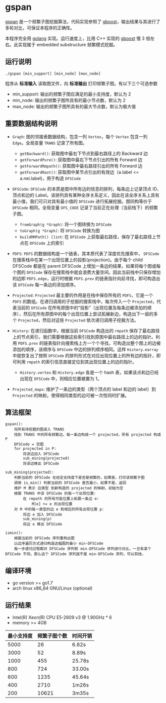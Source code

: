 gspan
===

[gspan](http://www.cs.ucsb.edu/~xyan/software/gSpan.htm) 是一个频繁子图挖掘算法，代码实现参照了 [gboost](http://www.nowozin.net/sebastian/gboost/)，输出结果与其进行了多轮对比，可保证本程序的正确性。

本程序完全用 [golang](golang.org) 实现。运行速度上，比用 C++ 实现的 [gboost](http://www.nowozin.net/sebastian/gboost/) 慢 3 倍左右。此实现属于 embedded substructure 频繁模式挖掘。

运行说明
---
```
./gspan [min_support] [min_node] [max_node]
```

程序从 **标准输入** 读取图文件，向 **标准输出** 打印频繁子图。有以下三个可选参数

* min_support: 输出的频繁子图应满足的最小支持度，默认为 2
* min_node: 输出的频繁子图所具有的最小节点数，默认为 2
* max_node: 输出的频繁子图所具有的最大节点数，默认为极大值

重要数据结构说明
---

- `Graph`: 图的邻接表数据结构，包含一列 `Vertex`，每个 `Vertex` 包含一列 `Edge`。全局变量 `TRANS` 记录了所有图。
	- `getBackward()`:	获取图中最右下节点到最右路径上的 Backward 边
	- `getForwardPure()`:	获取图中最右下节点引出的所有 Forward 边
	- `getForwardRmpath()`:	获取图中最右路径引出的所有 Forward 边
	- `getForwardRoot()`:	获取图中某节点引出的有效边（a.label <= a.nei.label)，用于构造 `DFSCode`

- `DFSCode`: `DFSCode` 的本质是图中所有边的信息的排列，每条边上记录顶点 ID、顶点和边的 Label。该排列具有某种全序关系定义，因此在该全序关系上具有最小值，我们可只对具有最小值的 `DFSCode` 进行拓展挖掘。图同构等价于 `DFSCode` 相同。全局变量 `DFS_CODE` 记录了当前正在处理（当前栈下）的频繁子图。
	- `fromGraph(g *Graph)`: 将一个图转换为 `DFSCode`
	- `toGraph(g *Graph)`: 将 `DFSCode` 转换为图
	- `buildRMPath() []int`: 在 `DFSCode` 上获取最右路径，保存了最右路径上节点在 `DFSCode` 上的索引

- `PDFS`: `PDFS` 的数据结构是一个链表，其本质代表了深度优先搜索中， `DFSCode` 在搜索栈中在某一个出现位置上的投影(projection)。由于每个 child DFSCode 都是在 parent DFSCode 上增加一条边的结果，如果将每个图或每个图的 `DFSCode` 保存在搜索栈中就会浪费大量空间。因此当前栈中只保存增加的边即 `PDFS.edge`，运行时根据 `PDFS.prev` 的链表指针向前寻找，即可构造出该 `DFSCode` 每一条边的添加顺序。

- `Projected`: `Projected` 最主要的作用是在栈中保存所有的 `PDFS`，它是一个 `PDFS` 的数组。在递归调用的子挖掘的搜索栈中，每次传入一个 `Projected`，代表当前的 `DFSCode` 在所有原图中的“投影”（出现位置及每条边被添加的顺序），然后在所有原图中的每个出现位置上尝试拓展新边，构造出下一层的多个 `Projected`，然后对这些 `Projected` 依次递归调用子挖掘方法。

- `History`: 在递归函数中，根据当前 `DFSCode` 构造出的 `rmpath` 保存了最右路径上的节点索引，我们需要根据这些索引找到原图中最右路径上的边的指针。利用 `PDFS.prev` 的链表指针向搜索栈上方一个个寻找，可构造出整个图上的边被添加的顺序，该顺序与 `DFSCode` 中边的排列顺序相同。这样 `History.earray` 中就恢复出了按照 `DFSCode` 的排列形式在对应出现位置上的所有边的指针，即可利用 `rmpath` 的索引信息直接定位到其出现位置上的边的指针。
	- `History.vertex` 和 `History.edge` 各是一个 hash 表，如果该点和边已经出现在 `DFSCode` 中，则相应位置被置为 1。

- `Projected_mapx`: 维护了一条边的类型（两个顶点的 label 和边的 label）到 `Projected` 的映射。使得相同类型的边可被一次性同时扩展。

算法框架
---

```
gspan():
	将所有待挖掘的图读入 TRANS
	找到 TRANS 中的所有频繁边，每一条边构成一个 projected，所有 projected 构成 P
	DFSCode = 空图
	for projected in P:
		将该边加入 DFSCode
		sub_mining(projected)
		将该边移出 DFSCode
	
sub_mining(projected):
	判断当前的 DFSCode 在给定支持度下是否是频繁的，如果是，打印该频繁子图
	调用 is_min() 判断当前的 DFSCode 是否最小，如果不是，返回
	维护 M 表示 边类型 到新构造的 projected 的映射，初始为空
	根据 TRANS 中该 DFSCode 的每一个出现位置:
		在 rmpath 的所有可能位置上拓展一条边 e:
			M[e] += e 的出现位置
	对 M 中的每一类型的边 e 和相应的所有出现位置 p:
		将边 e 加入 DFSCode
		sub_mining(p)
		将边 e 移出 DFSCode

ismin():
	根据当前的 DFSCode 序列重构出图
	以边序遍历方式递归构造这幅图的最小 min-DFSCode
	每一步递归过程都对 DFSCode 序列和 min-DFSCode 序列进行对比，一旦有某个 DFSCode 不同，那么这个 DFSCode 序列就不是 min-DFSCode 序列，可以剪枝。

```

编译环境
---
* go version >= go1.7
* arch linux x86_64 GNU/Linux (optional)

运行结果
---
* Intel(R) Xeon(R) CPU E5-2609 v3 @ 1.90GHz * 6
* memory >= 4GB

| 最小支持度 | 频繁子图个数 | 时间开销 |
| --- | --- | --- |
| 5000 | 26 | 6.82s |                                                                                                                                                                                              
| 3000 | 52 | 8.89s |
| 1000 | 455 | 25.78s |
| 800 | 724 | 33.00s |
| 600 | 1235 | 45.64s |
| 400 | 2710 | 1m26s |
| 200 | 10621 | 3m35s |
